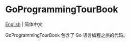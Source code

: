 # GoProgrammingTourBook

[English](./README.md "English") | 简体中文

GoProgrammingTourBook 包含了 Go 语言编程之旅的代码。